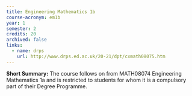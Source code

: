 ```yaml
---
title: Engineering Mathematics 1b
course-acronym: em1b
year: 1
semester: 2
credits: 20
archived: false
links:
  - name: drps
    url: http://www.drps.ed.ac.uk/20-21/dpt/cxmath08075.htm
---
```


**Short Summary:**
The course follows on from MATH08074 Engineering Mathematics 1a and is restricted to students for whom it is a compulsory part of their Degree Programme.

